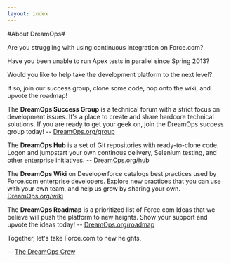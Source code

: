 ```yaml
---
layout: index
---
```


#About DreamOps#

Are you struggling with using continuous integration on Force.com?

Have you been unable to run Apex tests in parallel since Spring 2013? 

Would you like to help take the development platform to the next level? 

If so, join our success group, clone some code, hop onto the wiki, and upvote the roadmap!

The **DreamOps Success Group** is a technical forum with a strict focus on development issues. It's a place to create and share hardcore technical solutions. If you are ready to get your geek on, join the DreamOps success group today! -- [DreamOps.org/group](./group)

The **DreamOps Hub** is a set of Git repositories with ready-to-clone code. Logon and jumpstart your own continous delivery, Selenium testing, and other enterprise initiatives. -- [DreamOps.org/hub](./hub)

The **DreamOps Wiki** on Developerforce catalogs best practices used by Force.com enterprise developers. Explore new practices that  you can use with your own team, and help us grow by sharing your own. -- [DreamOps.org/wiki](./wiki)

The **DreamOps Roadmap** is a prioritized list of Force.com Ideas that we believe will push the platform to new heights. Show your support and upvote the ideas today! -- [DreamOps.org/roadmap](./roadmap)

Together, let's take Force.com to new heights, 

-- [The DreamOps Crew](http://wiki.developerforce.com/page/DreamOps_Crew)